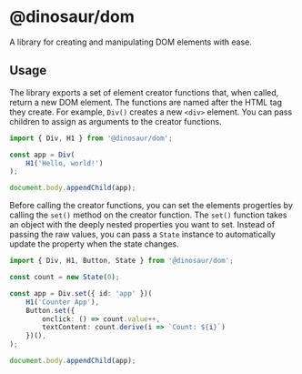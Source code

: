 # @dinosaur/dom

A library for creating and manipulating DOM elements with ease.

## Usage

The library exports a set of element creator functions that, when called, return a new DOM element. The functions are named after the HTML tag they create. For example, `Div()` creates a new `<div>` element. You can pass children to assign as arguments to the creator functions.

```typescript
import { Div, H1 } from '@dinosaur/dom';

const app = Div(
    H1('Hello, world!')
);

document.body.appendChild(app);
```

Before calling the creator functions, you can set the elements progerties by calling the `set()` method on the creator function. The `set()` function takes an object with the deeply nested properties you want to set. Instead of passing the raw values, you can pass a `State` instance to automatically update the property when the state changes.

```typescript
import { Div, H1, Button, State } from '@dinosaur/dom';

const count = new State(0);

const app = Div.set({ id: 'app' })(
    H1('Counter App'),
    Button.set({
        onclick: () => count.value++,
        textContent: count.derive(i => `Count: ${i}`)
    })(),
);

document.body.appendChild(app);
```